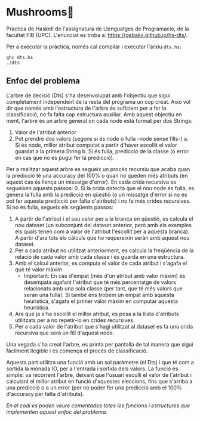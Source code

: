 # Mushrooms:mushroom:

Pràctica de Haskell de l'assignatura de Llenguatges de Programació, de la facultat FIB (UPC).
L'enunciat es troba a: https://gebakx.github.io/hs-dts/.

Per a executar la pràctica, només cal compilar i executar l'arxiu ```dts.hs```:
```
ghc dts.hs
./dts
```

## Enfoc del problema
L'arbre de decisió (Dts) s'ha desenvolupat amb l'objectiu que sigui completament independent de la resta del programa un cop creat. Això vol dir que només amb l'estructura de l'arbre és suficient per a fer la classificació, no fa falta cap estructura auxiliar. Amb aquest objectiu en ment, l'arbre és un arbre general on cada node està format per dos Strings:
1. Valor de l'atribut anterior
2. Pot prendre dos valors (segons si és node o fulla -node sense fills-)
  a. Si és node, millor atribut computat a partir d'haver escollit el valor guardat a la primera String 
  b. Si és fulla, predicció de la classe (o error en cas que no es pugui fer la predicció).

Per a realitzar aquest arbre es segueix un procés recursiu que acaba quan la predicció té una accuracy del 100% o quan no queden més atributs (en aquest cas és llença un missatge d'error).
En cada crida recursiva es segueixen aquests passos:
0. Si la crida detecta que el nou node és fulla, es genera la fulla amb la predicció en qüestió (o un missatge d'error si no es pot fer aquesta predicció per falta d'atributs) i no fa més crides recursives. Si no és fulla, segueix els següents passos:
1. A partir de l'atribut i el seu valor per a la branca en qüestió, es calcula el nou dataset (un subconjunt del dataset anterior, però amb els exemples els quals tenen com a valor de l'atribut l'escollit per a aquesta branca). A partir d'ara tots els càlculs que ho requereixin seràn amb aquest nou dataset.
2. Per a cada atribut no utilitzat anteriorment, es calcula la freqüència de la relació de cada valor amb cada classe i es guarda en una estructura.
3. Amb el càlcul anterior, es computa el valor de cada atribut i s'agafa el que té valor màxim
    - Important: En cas d'empat (més d'un atribut amb valor màxim) es desempata agafant l'atribut que té més percentatge de valors relacionats amb una sola classe (per tant, que té més valors que seran una fulla). Si també ens trobem un empat amb aquesta heurística, s'agafa el primer valor màxim en computar aquesta heurística.
4. Ara que ja s'ha escollit el millor atribut, es posa a la llista d'atributs utilitzats per a no repetir-lo en crides recursives.
5. Per a cada valor de l'atribut que s'hagi utilitzat al dataset es fa una crida recursiva que serà un fill d'aquest node.


Una vegada s'ha creat l'arbre, es printa per pantalla de tal manera que sigui fàcilment llegible i es comença el procés de classificació.

Aquesta part utilitza una funció amb un sol paràmetre (el Dts) i que té com a sortida la mònada IO, per a l'entrada i sortida dels valors. La funció és simple: va recorrent l'arbre, deixant que l'usuari esculli el valor de l'atribut i calculant el millor atribut en funció d'aquestes eleccions, fins que s'arriba a una predicció o a un error (per no poder fer una predicció amb el 100% d'accuracy per falta d'atributs).

_En el codi es poden veure comentades totes les funcions i estructures que implementen aquest enfoc del problema._
